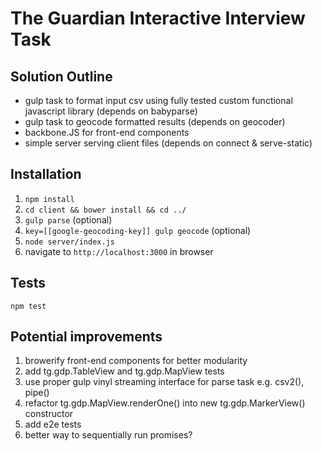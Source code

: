 # The Guardian Interactive Interview Task

## Solution Outline

* gulp task to format input csv using fully tested custom functional javascript library (depends on babyparse)
* gulp task to geocode formatted results (depends on geocoder)
* backbone.JS for front-end components
* simple server serving client files (depends on connect & serve-static)

## Installation

1. `npm install`
2. `cd client && bower install && cd ../`
3. `gulp parse` (optional)
4. `key=[[google-geocoding-key]] gulp geocode` (optional)
5. `node server/index.js`
5. navigate to `http://localhost:3000` in browser

## Tests

`npm test`

## Potential improvements

1. browerify front-end components for better modularity
2. add tg.gdp.TableView and tg.gdp.MapView tests
3. use proper gulp vinyl streaming interface for parse task e.g. csv2(), pipe()
4. refactor tg.gdp.MapView.renderOne() into new tg.gdp.MarkerView() constructor
5. add e2e tests
6. better way to sequentially run promises?
